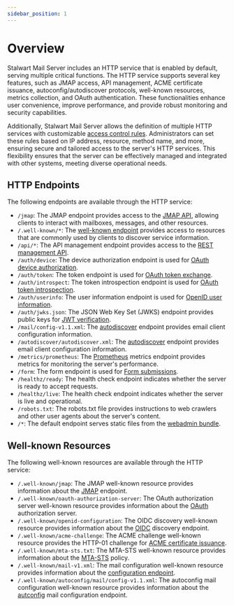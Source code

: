 ```yaml
---
sidebar_position: 1
---
```


# Overview

Stalwart Mail Server includes an HTTP service that is enabled by default, serving multiple critical functions. The HTTP service supports several key features, such as JMAP access, API management, ACME certificate issuance, autoconfig/autodiscover protocols, well-known resources, metrics collection, and OAuth authentication. These functionalities enhance user convenience, improve performance, and provide robust monitoring and security capabilities.

Additionally, Stalwart Mail Server allows the definition of multiple HTTP services with customizable [access control rules](/docs/server/http/access-control). Administrators can set these rules based on IP address, resource, method name, and more, ensuring secure and tailored access to the server's HTTP services. This flexibility ensures that the server can be effectively managed and integrated with other systems, meeting diverse operational needs.

## HTTP Endpoints

The following endpoints are available through the HTTP service:

- `/jmap`: The JMAP endpoint provides access to the [JMAP API](/docs/jmap/overview), allowing clients to interact with mailboxes, messages, and other resources.
- `/.well-known/*`: The [well-known endpoint](#well-known-resources) provides access to resources that are commonly used by clients to discover service information.
- `/api/*`: The API management endpoint provides access to the [REST management API](/docs/api/management/overview).
- `/auth/device`: The device authorization endpoint is used for [OAuth device authorization](/docs/auth/oauth/overview).
- `/auth/token`: The token endpoint is used for [OAuth token exchange](/docs/auth/oauth/overview).
- `/auth/introspect`: The token introspection endpoint is used for [OAuth token introspection](/docs/auth/oauth/endpoints#authintrospect).
- `/auth/userinfo`: The user information endpoint is used for [OpenID user information](/docs/auth/openid/endpoints#authuserinfo).
- `/auth/jwks.json`: The JSON Web Key Set (JWKS) endpoint provides public keys for [JWT verification](/docs/auth/openid/endpoints#authjwksjson).
- `/mail/config-v1.1.xml`: The [autodiscover](/docs/server/autoconfig) endpoint provides email client configuration information.
- `/autodiscover/autodiscover.xml`: The [autodiscover](/docs/server/autoconfig) endpoint provides email client configuration information.
- `/metrics/prometheus`: The [Prometheus](/docs/telemetry/metrics/prometheus) metrics endpoint provides metrics for monitoring the server's performance.
- `/form`: The form endpoint is used for [Form submissions](/docs/server/form-submission).
- `/healthz/ready`: The health check endpoint indicates whether the server is ready to accept requests.
- `/healthz/live`: The health check endpoint indicates whether the server is live and operational.
- `/robots.txt`: The robots.txt file provides instructions to web crawlers and other user agents about the server's content.
- `/*`: The default endpoint serves static files from the [webadmin bundle](/docs/management/webadmin/overview).

## Well-known Resources

The following well-known resources are available through the HTTP service:

- `/.well-known/jmap`: The JMAP well-known resource provides information about the [JMAP](/docs/jmap/overview) endpoint. 
- `/.well-known/oauth-authorization-server`: The OAuth authorization server well-known resource provides information about the [OAuth](/docs/auth/oauth/overview) authorization server.
- `/.well-known/openid-configuration`: The OIDC discovery well-known resource provides information about the [OIDC](/docs/auth/openid/overview) discovery endpoint.
- `/.well-known/acme-challenge`: The ACME challenge well-known resource provides the HTTP-01 challenge for [ACME certificate issuance](/docs/server/tls/acme/challenges#http-01).
- `/.well-known/mta-sts.txt`: The MTA-STS well-known resource provides information about the [MTA-STS](/docs/smtp/transport-security/mta-sts) policy.
- `/.well-known/mail-v1.xml`: The mail configuration well-known resource provides information about the [configuration endpoint](/docs/server/autoconfig).
- `/.well-known/autoconfig/mail/config-v1.1.xml`: The autoconfig mail configuration well-known resource provides information about the [autconfig](/docs/server/autoconfig) mail configuration endpoint.
